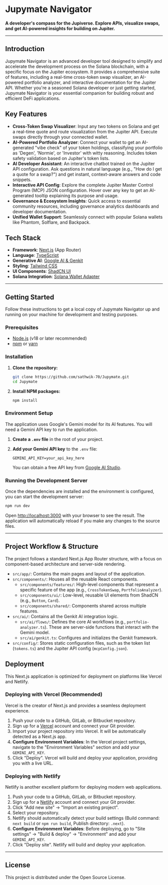 # Jupymate Navigator

**A developer's compass for the Jupiverse. Explore APIs, visualize swaps, and get AI-powered insights for building on Jupiter.**

---

## Introduction

Jupymate Navigator is an advanced developer tool designed to simplify and accelerate the development process on the Solana blockchain, with a specific focus on the Jupiter ecosystem. It provides a comprehensive suite of features, including a real-time cross-token swap visualizer, an AI-powered portfolio analyzer, and interactive documentation for the Jupiter API. Whether you're a seasoned Solana developer or just getting started, Jupymate Navigator is your essential companion for building robust and efficient DeFi applications.

## Key Features

-   **Cross-Token Swap Visualizer**: Input any two tokens on Solana and get a real-time quote and route visualization from the Jupiter API. Execute swaps directly through your connected wallet.
-   **AI-Powered Portfolio Analyzer**: Connect your wallet to get an AI-generated "vibe check" of your token holdings, classifying your portfolio as 'Degen', 'Normie', or 'Investor' with witty reasoning. Includes token safety validation based on Jupiter's token lists.
-   **AI Developer Assistant**: An interactive chatbot trained on the Jupiter API configuration. Ask questions in natural language (e.g., "How do I get a quote for a swap?") and get instant, context-aware answers and code snippets.
-   **Interactive API Config**: Explore the complete Jupiter Master Control Program (MCP) JSON configuration. Hover over any key to get an AI-generated tooltip explaining its purpose and usage.
-   **Governance & Ecosystem Insights**: Quick access to essential community resources, including governance analytics dashboards and developer documentation.
-   **Unified Wallet Support**: Seamlessly connect with popular Solana wallets like Phantom, Solflare, and Backpack.

## Tech Stack

-   **Framework**: [Next.js](https://nextjs.org/) (App Router)
-   **Language**: [TypeScript](https://www.typescriptlang.org/)
-   **Generative AI**: [Google AI & Genkit](https://firebase.google.com/docs/genkit)
-   **Styling**: [Tailwind CSS](https://tailwindcss.com/)
-   **UI Components**: [ShadCN UI](https://ui.shadcn.com/)
-   **Solana Integration**: [Solana Wallet Adapter](https://github.com/solana-labs/wallet-adapter)

---

## Getting Started

Follow these instructions to get a local copy of Jupymate Navigator up and running on your machine for development and testing purposes.

### Prerequisites

-   [Node.js](https://nodejs.org/en/) (v18 or later recommended)
-   [npm](https://www.npmjs.com/) or [yarn](https://yarnpkg.com/)

### Installation

1.  **Clone the repository:**
    ```sh
    git clone https://github.com/sathwik-70/Jupymate.git
    cd Jupymate
    ```

2.  **Install NPM packages:**
    ```sh
    npm install
    ```

### Environment Setup

The application uses Google's Gemini model for its AI features. You will need a Gemini API key to run the application.

1.  **Create a `.env` file** in the root of your project.

2.  **Add your Gemini API key** to the `.env` file:
    ```
    GEMINI_API_KEY=your_api_key_here
    ```
    You can obtain a free API key from [Google AI Studio](https://aistudio.google.com/app/apikey).

### Running the Development Server

Once the dependencies are installed and the environment is configured, you can start the development server:

```sh
npm run dev
```

Open [http://localhost:3000](http://localhost:3000) with your browser to see the result. The application will automatically reload if you make any changes to the source files.

---

## Project Workflow & Structure

The project follows a standard Next.js App Router structure, with a focus on component-based architecture and server-side rendering.

-   `src/app/`: Contains the main pages and layout of the application.
-   `src/components/`: Houses all the reusable React components.
    -   `src/components/features/`: High-level components that represent a specific feature of the app (e.g., `CrossTokenSwap`, `PortfolioAnalyzer`).
    -   `src/components/ui/`: Low-level, reusable UI elements from ShadCN (e.g., `Button`, `Card`).
    -   `src/components/shared/`: Components shared across multiple features.
-   `src/ai/`: Contains all the Genkit AI integration logic.
    -   `src/ai/flows/`: Defines the core AI workflows (e.g., `portfolio-analyzer.ts`). These are server-side functions that interact with the Gemini model.
    -   `src/ai/genkit.ts`: Configures and initializes the Genkit framework.
-   `src/config/`: Stores static configuration files, such as the token list (`tokens.ts`) and the Jupiter API config (`mcpConfig.json`).

## Deployment

This Next.js application is optimized for deployment on platforms like Vercel and Netlify.

### Deploying with Vercel (Recommended)

Vercel is the creator of Next.js and provides a seamless deployment experience.

1.  Push your code to a GitHub, GitLab, or Bitbucket repository.
2.  Sign up for a [Vercel](https://vercel.com/) account and connect your Git provider.
3.  Import your project repository into Vercel. It will be automatically detected as a Next.js app.
4.  **Configure Environment Variables**: In the Vercel project settings, navigate to the "Environment Variables" section and add your `GEMINI_API_KEY`.
5.  Click "Deploy". Vercel will build and deploy your application, providing you with a live URL.

### Deploying with Netlify

Netlify is another excellent platform for deploying modern web applications.

1.  Push your code to a GitHub, GitLab, or Bitbucket repository.
2.  Sign up for a [Netlify](https://www.netlify.com/) account and connect your Git provider.
3.  Click "Add new site" -> "Import an existing project".
4.  Select your repository.
5.  Netlify should automatically detect your build settings (Build command: `next build` or `npm run build`, Publish directory: `.next`).
6.  **Configure Environment Variables**: Before deploying, go to "Site settings" -> "Build & deploy" -> "Environment" and add your `GEMINI_API_KEY`.
7.  Click "Deploy site". Netlify will build and deploy your application.

---

## License

This project is distributed under the Open Source License.
